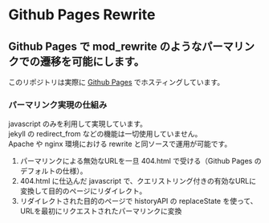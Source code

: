 # Github Pages Rewrite

## Github Pages で mod_rewrite のようなパーマリンクでの遷移を可能にします。

このリポジトリは実際に [Github Pages](https://postease-cms.github.io/ghp-rewrite) でホスティングしています。

### パーマリンク実現の仕組み

javascript のみを利用して実現しています。  
jekyll の redirect_from などの機能は一切使用していません。  
Apache や nginx 環境における rewrite と同ソースで運用が可能です。

1. パーマリンクによる無効なURLを一旦 404.html で受ける（Github Pages のデフォルトの仕様）。</li>
2. 404.html に仕込んだ javascript で、クエリストリング付きの有効なURLに変換して目的のページにリダイレクト。</li>
3. リダイレクトされた目的のページで historyAPI の replaceState を使って、URLを最初にリクエストされたパーマリンクに変換</li>

